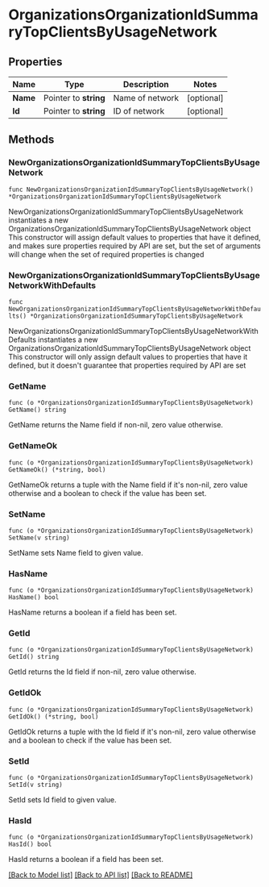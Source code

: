 # OrganizationsOrganizationIdSummaryTopClientsByUsageNetwork

## Properties

Name | Type | Description | Notes
------------ | ------------- | ------------- | -------------
**Name** | Pointer to **string** | Name of network | [optional] 
**Id** | Pointer to **string** | ID of network | [optional] 

## Methods

### NewOrganizationsOrganizationIdSummaryTopClientsByUsageNetwork

`func NewOrganizationsOrganizationIdSummaryTopClientsByUsageNetwork() *OrganizationsOrganizationIdSummaryTopClientsByUsageNetwork`

NewOrganizationsOrganizationIdSummaryTopClientsByUsageNetwork instantiates a new OrganizationsOrganizationIdSummaryTopClientsByUsageNetwork object
This constructor will assign default values to properties that have it defined,
and makes sure properties required by API are set, but the set of arguments
will change when the set of required properties is changed

### NewOrganizationsOrganizationIdSummaryTopClientsByUsageNetworkWithDefaults

`func NewOrganizationsOrganizationIdSummaryTopClientsByUsageNetworkWithDefaults() *OrganizationsOrganizationIdSummaryTopClientsByUsageNetwork`

NewOrganizationsOrganizationIdSummaryTopClientsByUsageNetworkWithDefaults instantiates a new OrganizationsOrganizationIdSummaryTopClientsByUsageNetwork object
This constructor will only assign default values to properties that have it defined,
but it doesn't guarantee that properties required by API are set

### GetName

`func (o *OrganizationsOrganizationIdSummaryTopClientsByUsageNetwork) GetName() string`

GetName returns the Name field if non-nil, zero value otherwise.

### GetNameOk

`func (o *OrganizationsOrganizationIdSummaryTopClientsByUsageNetwork) GetNameOk() (*string, bool)`

GetNameOk returns a tuple with the Name field if it's non-nil, zero value otherwise
and a boolean to check if the value has been set.

### SetName

`func (o *OrganizationsOrganizationIdSummaryTopClientsByUsageNetwork) SetName(v string)`

SetName sets Name field to given value.

### HasName

`func (o *OrganizationsOrganizationIdSummaryTopClientsByUsageNetwork) HasName() bool`

HasName returns a boolean if a field has been set.

### GetId

`func (o *OrganizationsOrganizationIdSummaryTopClientsByUsageNetwork) GetId() string`

GetId returns the Id field if non-nil, zero value otherwise.

### GetIdOk

`func (o *OrganizationsOrganizationIdSummaryTopClientsByUsageNetwork) GetIdOk() (*string, bool)`

GetIdOk returns a tuple with the Id field if it's non-nil, zero value otherwise
and a boolean to check if the value has been set.

### SetId

`func (o *OrganizationsOrganizationIdSummaryTopClientsByUsageNetwork) SetId(v string)`

SetId sets Id field to given value.

### HasId

`func (o *OrganizationsOrganizationIdSummaryTopClientsByUsageNetwork) HasId() bool`

HasId returns a boolean if a field has been set.


[[Back to Model list]](../README.md#documentation-for-models) [[Back to API list]](../README.md#documentation-for-api-endpoints) [[Back to README]](../README.md)


